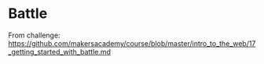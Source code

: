 # Battle
From challenge: https://github.com/makersacademy/course/blob/master/intro_to_the_web/17_getting_started_with_battle.md
